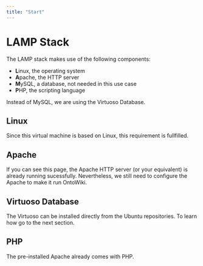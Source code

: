 ```yaml
---
title: "Start"
---
```


# LAMP Stack
The LAMP stack makes use of the following components:

* **L**inux, the operating system
* **A**pache, the HTTP server
* **M**ySQL, a database, not needed in this use case
* **P**HP, the scripting language

Instead of MySQL, we are using the Virtuoso Database.

## Linux
<i class="fa fa-check fa-fw"></i> Since this virtual machine is based on Linux, this requirement is fullfilled.

## Apache
<i class="fa fa-exclamation fa-fw"></i> If you can see this page, the Apache HTTP server (or your equivalent) is already running sucessfully. Nevertheless, we still need to configure the Apache to make it run OntoWiki. 

## Virtuoso Database
<i class="fa fa-exclamation fa-fw"></i> The Virtuoso can be installed directly from the Ubuntu repositories. To learn how go to the next section.

## PHP
<i class="fa fa-check fa-fw"></i> The pre-installed Apache already comes with PHP.